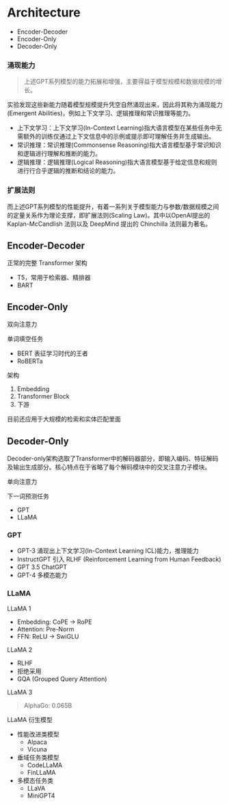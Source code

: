 # Architecture

- Encoder-Decoder
- Encoder-Only
- Decoder-Only

### 涌现能力

> 上述GPT系列模型的能力拓展和增强，主要得益于模型规模和数据规模的增长。

实验发现这些新能力随着模型规模提升凭空自然涌现出来，因此将其称为涌现能力(Emergent Abilities)，例如上下文学习、逻辑推理和常识推理等能力。

- 上下文学习：上下文学习(In-Context Learning)指大语言模型在某些任务中无需额外的训练仅通过上下文信息中的示例或提示即可理解任务并生成输出。
- 常识推理：常识推理(Commonsense Reasoning)指大语言模型基于常识知识和逻辑进行理解和推断的能力。
- 逻辑推理：逻辑推理(Logical Reasoning)指大语言模型基于给定信息和规则进行行合乎逻辑的推断和结论的能力。

### 扩展法则

而上述GPT系列模型的性能提升，有着一系列关于模型能力与参数/数据规模之间的定量关系作为理论支撑，即扩展法则(Scaling Law)。其中以OpenAl提出的 Kaplan-McCandlish 法则以及 DeepMind 提出的 Chinchilla 法则最为著名。

## Encoder-Decoder

正常的完整 Transformer 架构

- T5，常用于检索器、精排器
- BART

## Encoder-Only

双向注意力

单词填空任务

- BERT 表征学习时代的王者 
- RoBERTa

架构

1. Embedding
2. Transformer Block
3. 下游

目前还应用于大规模的检索和实体匹配里面

## Decoder-Only

Decoder-only架构选取了Transformer中的解码器部分，即输入编码、特征解码及输出生成部分。核心特点在于省略了每个解码模块中的交叉注意力子模块。

单向注意力

下一词预测任务

- GPT
- LLaMA

### GPT

- GPT-3 涌现出上下文学习(In-Context Learning ICL)能力，推理能力
- InstructGPT 引入 RLHF (Reinforcement Learning from Human Feedback)
- GPT 3.5 ChatGPT
- GPT-4 多模态能力

### LLaMA

LLaMA 1

- Embedding: CoPE -> RoPE
- Attention: Pre-Norm
- FFN: ReLU -> SwiGLU

LLaMA 2

- RLHF
- 拒绝采用
- GQA (Grouped Query Attention)

LLaMA 3

> AlphaGo: 0.065B

LLaMA 衍生模型

- 性能改进类模型
  - Alpaca
  - Vicuna
- 垂域任务类模型
  - CodeLLaMA
  - FinLLaMA
- 多模态任务类
  - LLaVA
  - MiniGPT4